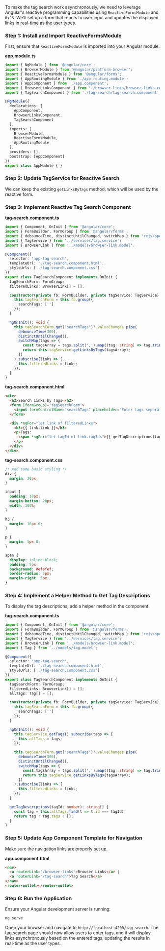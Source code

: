 To make the tag search work asynchronously, we need to leverage Angular's reactive programming capabilities using `ReactiveFormsModule` and `RxJS`. We'll set up a form that reacts to user input and updates the displayed links in real-time as the user types.

### Step 1: Install and Import ReactiveFormsModule

First, ensure that `ReactiveFormsModule` is imported into your Angular module.

**app.module.ts**
```typescript
import { NgModule } from '@angular/core';
import { BrowserModule } from '@angular/platform-browser';
import { ReactiveFormsModule } from '@angular/forms';
import { AppRoutingModule } from './app-routing.module';
import { AppComponent } from './app.component';
import { BrowserLinksComponent } from './browser-links/browser-links.component';
import { TagSearchComponent } from './tag-search/tag-search.component';

@NgModule({
  declarations: [
    AppComponent,
    BrowserLinksComponent,
    TagSearchComponent
  ],
  imports: [
    BrowserModule,
    ReactiveFormsModule,
    AppRoutingModule
  ],
  providers: [],
  bootstrap: [AppComponent]
})
export class AppModule { }
```

### Step 2: Update TagService for Reactive Search

We can keep the existing `getLinksByTags` method, which will be used by the reactive form.

### Step 3: Implement Reactive Tag Search Component

**tag-search.component.ts**
```typescript
import { Component, OnInit } from '@angular/core';
import { FormBuilder, FormGroup } from '@angular/forms';
import { debounceTime, distinctUntilChanged, switchMap } from 'rxjs/operators';
import { TagService } from '../services/tag.service';
import { BrowserLink } from '../models/browser-link.model';

@Component({
  selector: 'app-tag-search',
  templateUrl: './tag-search.component.html',
  styleUrls: ['./tag-search.component.css']
})
export class TagSearchComponent implements OnInit {
  tagSearchForm: FormGroup;
  filteredLinks: BrowserLink[] = [];

  constructor(private fb: FormBuilder, private tagService: TagService) {
    this.tagSearchForm = this.fb.group({
      searchTags: ['']
    });
  }

  ngOnInit(): void {
    this.tagSearchForm.get('searchTags')?.valueChanges.pipe(
      debounceTime(300),
      distinctUntilChanged(),
      switchMap(tags => {
        const tagsArray = tags.split(',').map((tag: string) => tag.trim());
        return this.tagService.getLinksByTags(tagsArray);
      })
    ).subscribe(links => {
      this.filteredLinks = links;
    });
  }
}
```

**tag-search.component.html**
```html
<div>
  <h2>Search Links by Tags</h2>
  <form [formGroup]="tagSearchForm">
    <input formControlName="searchTags" placeholder="Enter tags separated by commas">
  </form>

  <div *ngFor="let link of filteredLinks">
    <h3>{{ link.link }}</h3>
    <p>Tags:
      <span *ngFor="let tagId of link.tagIds">{{ getTagDescriptions(tagId) }}</span>
    </p>
  </div>
</div>
```

**tag-search.component.css**
```css
/* Add some basic styling */
div {
  margin: 20px;
}

input {
  padding: 10px;
  margin-bottom: 20px;
  width: 100%;
}

h3 {
  margin: 10px 0;
}

p {
  margin: 5px 0;
}

span {
  display: inline-block;
  padding: 5px;
  background: #efefef;
  border-radius: 5px;
  margin-right: 5px;
}
```

### Step 4: Implement a Helper Method to Get Tag Descriptions

To display the tag descriptions, add a helper method in the component.

**tag-search.component.ts**
```typescript
import { Component, OnInit } from '@angular/core';
import { FormBuilder, FormGroup } from '@angular/forms';
import { debounceTime, distinctUntilChanged, switchMap } from 'rxjs/operators';
import { TagService } from '../services/tag.service';
import { BrowserLink } from '../models/browser-link.model';
import { Tag } from '../models/tag.model';

@Component({
  selector: 'app-tag-search',
  templateUrl: './tag-search.component.html',
  styleUrls: ['./tag-search.component.css']
})
export class TagSearchComponent implements OnInit {
  tagSearchForm: FormGroup;
  filteredLinks: BrowserLink[] = [];
  allTags: Tag[] = [];

  constructor(private fb: FormBuilder, private tagService: TagService) {
    this.tagSearchForm = this.fb.group({
      searchTags: ['']
    });
  }

  ngOnInit(): void {
    this.tagService.getTags().subscribe(tags => {
      this.allTags = tags;
    });

    this.tagSearchForm.get('searchTags')?.valueChanges.pipe(
      debounceTime(300),
      distinctUntilChanged(),
      switchMap(tags => {
        const tagsArray = tags.split(',').map((tag: string) => tag.trim());
        return this.tagService.getLinksByTags(tagsArray);
      })
    ).subscribe(links => {
      this.filteredLinks = links;
    });
  }

  getTagDescriptions(tagId: number): string[] {
    const tag = this.allTags.find(t => t.id === tagId);
    return tag ? tag.tags : [];
  }
}
```

### Step 5: Update App Component Template for Navigation

Make sure the navigation links are properly set up.

**app.component.html**
```html
<nav>
  <a routerLink="/browser-links">Browser Links</a> | 
  <a routerLink="/tag-search">Tag Search</a>
</nav>
<router-outlet></router-outlet>
```

### Step 6: Run the Application

Ensure your Angular development server is running:

```bash
ng serve
```

Open your browser and navigate to `http://localhost:4200/tag-search`. The tag search page should now allow users to enter tags, and it will display links asynchronously based on the entered tags, updating the results in real-time as the user types.